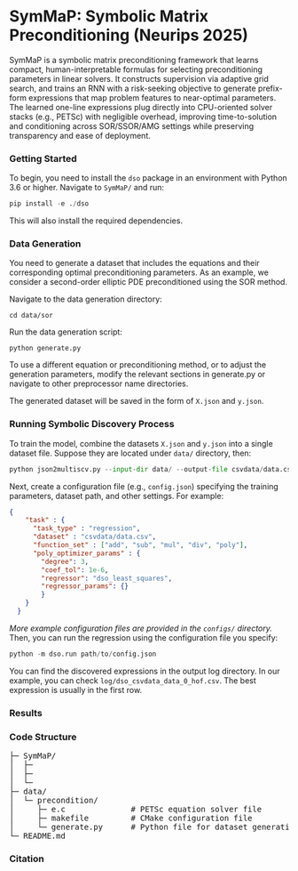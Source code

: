 # SymMaP: Symbolic Matrix Preconditioning (Neurips 2025)

SymMaP is a symbolic matrix preconditioning framework that learns compact, human-interpretable formulas for selecting preconditioning parameters in linear solvers. It constructs supervision via adaptive grid search, and trains an RNN with a risk-seeking objective to generate prefix-form expressions that map problem features to near-optimal parameters. The learned one-line expressions plug directly into CPU-oriented solver stacks (e.g., PETSc) with negligible overhead, improving time-to-solution and conditioning across SOR/SSOR/AMG settings while preserving transparency and ease of deployment.

### Getting Started

To begin, you need to install the ``dso`` package in an environment with Python 3.6 or higher. Navigate to ``SymMaP/`` and run:

```python
pip install -e ./dso
```

This will also install the required dependencies.

### Data Generation

You need to generate a dataset that includes the equations and their corresponding optimal preconditioning parameters. As an example, we consider a second-order elliptic PDE preconditioned using the SOR method.

Navigate to the data generation directory:

``cd data/sor``

Run the data generation script:

``python generate.py``

To use a different equation or preconditioning method, or to adjust the generation parameters, modify the relevant sections in generate.py or navigate to other preprocessor name directories.

The generated dataset will be saved in the form of ``X.json`` and ``y.json``.

### Running Symbolic Discovery Process

To train the model, combine the datasets ``X.json`` and ``y.json`` into a single dataset file. Suppose they are located under ``data/`` directory, then:

```python
python json2multiscv.py --input-dir data/ --output-file csvdata/data.csv
```

Next, create a configuration file (e.g., ``config.json``) specifying the training parameters, dataset path, and other settings. For example:

```json
{
    "task" : {
      "task_type" : "regression",
      "dataset" : "csvdata/data.csv",
      "function_set" : ["add", "sub", "mul", "div", "poly"],
      "poly_optimizer_params" : {
        "degree": 3,
        "coef_tol": 1e-6,
        "regressor": "dso_least_squares",
        "regressor_params": {}
        }
    }
  }
```

*More example configuration files are provided in the ``configs/`` directory.* Then, you can run the regression using the configuration file you specify:

```python
python -m dso.run path/to/config.json
```

You can find the discovered expressions in the output log directory. In our example, you can check ``log/dso_csvdata_data_0_hof.csv``. The best expression is usually in the first row.




### Results



### Code Structure

<pre>
├─ SymMaP/
│  ├─ 
│  ├─ 
│  └─ 
├─ data/
│  └─ precondition/
│     ├─ e.c              # PETSc equation solver file
│     ├─ makefile         # CMake configuration file
│     └─ generate.py      # Python file for dataset generation
└─ README.md   
</pre>

### Citation
